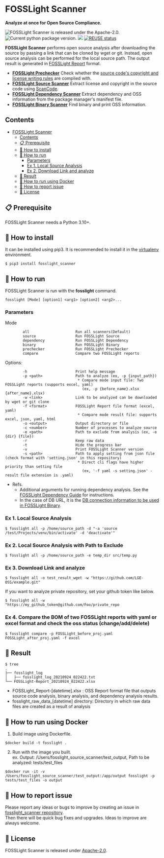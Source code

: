 <!--
Copyright (c) 2021 LG Electronics
SPDX-License-Identifier: Apache-2.0
 -->

# FOSSLight Scanner
<strong>Analyze at once for Open Source Compliance.</strong><br>

<img src="https://img.shields.io/pypi/l/fosslight_scanner" alt="FOSSLight Scanner is released under the Apache-2.0." /> <img src="https://img.shields.io/pypi/v/fosslight_scanner" alt="Current python package version." /> <img src="https://img.shields.io/pypi/pyversions/fosslight_scanner" /> [![REUSE status](https://api.reuse.software/badge/github.com/fosslight/fosslight_scanner)](https://api.reuse.software/info/github.com/fosslight/fosslight_scanner)


**FOSSLight Scanner** performs open source analysis after downloading the source by passing a link that can be cloned by wget or git. Instead, open source analysis can be performed for the local source path. The output result is generated in [FOSSLight Report][or] format.

- **[FOSSLight Prechecker][re]** Check whether the [source code's copyright and license writing rules][rule] are complied with.
- **[FOSSLight Source Scanner][s]** Extract license and copyright in the source code using [ScanCode][sc].
- **[FOSSLight Dependency Scanner][d]** Extract dependency and OSS information from the package manager's manifest file.
- **[FOSSLight Binary Scanner][flbin]** Find binary and print OSS information.

[s]: https://github.com/fosslight/fosslight_source_scanner
[d]: https://github.com/fosslight/fosslight_dependency_scanner
[sc]: https://github.com/nexB/scancode-toolkit
[or]: https://fosslight.org/fosslight-guide-en/learn/2_fosslight_report.html
[flbin]: https://github.com/fosslight/fosslight_binary_scanner
[re]: https://github.com/fosslight/fosslight_prechecker
[rule]: https://oss.lge.com/guide/process/osc_process/1-identification/copyright_license_rule.html

## Contents

- [FOSSLight Scanner](#fosslight-scanner)
  - [Contents](#contents)
  - [📋 Prerequisite](#-prerequisite)
  - [🎉 How to install](#-how-to-install)
  - [🚀 How to run](#-how-to-run)
    - [Parameters](#parameters)
    - [Ex 1. Local Source Analysis](#ex-1-local-source-analysis)
    - [Ex 2. Download Link and analyze](#ex-2-download-link-and-analyze)
  - [📁 Result](#-result)
  - [🐳 How to run using Docker](#-how-to-run-using-docker)
  - [👏 How to report issue](#-how-to-report-issue)
  - [📄 License](#-license)


## 📋 Prerequisite

FOSSLight Scanner needs a Python 3.10+.

## 🎉 How to install


It can be installed using pip3. It is recommended to install it in the [virtualenv]([etc/guide_virtualenv.md](https://fosslight.org/fosslight-guide-en/scanner/etc/guide_virtualenv.html)) environment.

```
$ pip3 install fosslight_scanner
```

## 🚀 How to run

FOSSLight Scanner is run with the **fosslight** command.
``` 
fosslight [Mode] [option1] <arg1> [option2] <arg2>...
``` 
### Parameters   
Mode
``` 
        all                     Run all scanners(Default)
        source                  Run FOSSLight Source
        dependency              Run FOSSLight Dependency
        binary                  Run FOSSLight Binary
        prechecker              Run FOSSLight Prechecker
        compare                 Compare two FOSSLight reports
``` 
Options:
``` 
        -h                      Print help message
        -p <path>               Path to analyze (ex, -p {input_path})
                                 * Compare mode input file: Two FOSSLight reports (supports excel, yaml)
                                   (ex, -p {before_name}.xlsx {after_name}.xlsx)
        -w <link>               Link to be analyzed can be downloaded by wget or git clone
        -f <format>             FOSSLight Report file format (excel, yaml)
                                 * Compare mode result file: supports excel, json, yaml, html
        -o <output>             Output directory or file
        -c <number>             Number of processes to analyze source
        -e <path>               Path to exclude from analysis (ex, -e {dir} {file})
        -r                      Keep raw data
        -t                      Hide the progress bar
        -v                      Print FOSSLight Scanner version
        -s <path>               Path to apply setting from json file (check format with 'setting.json' in this repository)
                                 * Direct cli flags have higher priority than setting file
                                   (ex, '-f yaml -s setting.json' - result file extension is .yaml)
```
- Refs. 
    - Additional arguments for running dependency analysis. See the [FOSSLight Dependency Guide][fd_guide] for instructions.
    - In the case of DB URL, it is the [DB connection information to be used in FOSSLight Binary][flbindb].

[flbindb]: https://fosslight.org/fosslight-guide-en/scanner/etc/binary_db.html
[fd_guide]: https://fosslight.org/fosslight-guide-en/scanner/2_dependency.html

### Ex 1. Local Source Analysis
```
$ fosslight all -p /home/source_path -d "-a 'source /test/Projects/venv/bin/activate' -d 'deactivate'"
```

### Ex 2. Local Source Analysis with Path to Exclude
```
$ fosslight all -p /home/source_path -e temp_dir src/temp.py
```

### Ex 3. Download Link and analyze
```
$ fosslight all -o test_result_wget -w "https://github.com/LGE-OSS/example.git"
```
If you want to analyze private repository, set your github token like below.
```
$ fosslight all -w "https://my_github_token@github.com/Foo/private_repo
```

### Ex 4. Compare the BOM of two FOSSLight reports with yaml or excel format and check the oss status (change/add/delete)
```
$ fosslight compare -p FOSSLight_before_proj.yaml FOSSLight_after_proj.yaml -f excel
```

## 📁 Result

```
$ tree
.
├── fosslight_log
│   ├── fosslight_log_20210924_022422.txt
└── FOSSLight-Report_20210924_022422.xlsx
```

- FOSSLight_Report-[datetime].xlsx : OSS Report format file that outputs source code analysis, binary analysis, and dependency analysis results.
- fosslight_raw_data_[datetime] directory: Directory in which raw data files are created as a result of analysis

## 🐳 How to run using Docker
1. Build image using Dockerfile.
```
$docker build -t fosslight .
```
2. Run with the image you built.      
ex. Output: /Users/fosslight_source_scanner/test_output, Path to be analyzed: tests/test_files
```
$docker run -it -v /Users/fosslight_source_scanner/test_output:/app/output fosslight -p tests/test_files -o output
```

## 👏 How to report issue

Please report any ideas or bugs to improve by creating an issue in [fosslight_scanner repository][cl].    
Then there will be quick bug fixes and upgrades. Ideas to improve are always welcome.

[cl]: https://github.com/fosslight/fosslight_scanner/issues

## 📄 License

FOSSLight Scanner is released under [Apache-2.0][l].

[l]: https://github.com/fosslight/fosslight_scanner/blob/main/LICENSE
